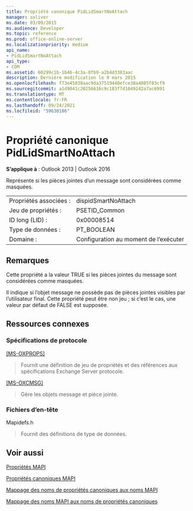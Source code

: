 ```yaml
---
title: Propriété canonique PidLidSmartNoAttach
manager: soliver
ms.date: 03/09/2015
ms.audience: Developer
ms.topic: reference
ms.prod: office-online-server
ms.localizationpriority: medium
api_name:
- PidLidSmartNoAttach
api_type:
- COM
ms.assetid: 60299c1b-1b46-4c3a-8fb9-a2b4d3383aac
description: Dernière modification le 9 mars 2015
ms.openlocfilehash: f73e45038aac9da37519440efce38a4085f83cf9
ms.sourcegitcommit: a1d9041c20256616c9c183f7d1049142a7ac6991
ms.translationtype: MT
ms.contentlocale: fr-FR
ms.lasthandoff: 09/24/2021
ms.locfileid: "59630186"
---
```

# <a name="pidlidsmartnoattach-canonical-property"></a>Propriété canonique PidLidSmartNoAttach

  
  
**S’applique à** : Outlook 2013 | Outlook 2016 
  
Représente si les pièces jointes d’un message sont considérées comme masquées.
  
|||
|:-----|:-----|
|Propriétés associées :  <br/> |dispidSmartNoAttach  <br/> |
|Jeu de propriétés :  <br/> |PSETID_Common  <br/> |
|ID long (LID) :  <br/> |0x00008514  <br/> |
|Type de données :  <br/> |PT_BOOLEAN  <br/> |
|Domaine :  <br/> |Configuration au moment de l’exécuter  <br/> |
   
## <a name="remarks"></a>Remarques

Cette propriété a la valeur TRUE si les pièces jointes du message sont considérées comme masquées.
  
Il indique si l’objet message ne possède pas de pièces jointes visibles par l’utilisateur final. Cette propriété peut être non jeu ; si c’est le cas, une valeur par défaut de FALSE est supposée.
  
## <a name="related-resources"></a>Ressources connexes

### <a name="protocol-specifications"></a>Spécifications de protocole

[[MS-OXPROPS]](https://msdn.microsoft.com/library/f6ab1613-aefe-447d-a49c-18217230b148%28Office.15%29.aspx)
  
> Fournit une définition de jeu de propriétés et des références aux spécifications Exchange Server protocole.
    
[[MS-OXCMSG]](https://msdn.microsoft.com/library/7fd7ec40-deec-4c06-9493-1bc06b349682%28Office.15%29.aspx)
  
> Gère les objets message et pièce jointe.
    
### <a name="header-files"></a>Fichiers d’en-tête

Mapidefs.h
  
> Fournit des définitions de type de données.
    
## <a name="see-also"></a>Voir aussi



[Propriétés MAPI](mapi-properties.md)
  
[Propriétés canoniques MAPI](mapi-canonical-properties.md)
  
[Mappage des noms de propriétés canoniques aux noms MAPI](mapping-canonical-property-names-to-mapi-names.md)
  
[Mappage des noms MAPI aux noms de propriétés canoniques](mapping-mapi-names-to-canonical-property-names.md)

